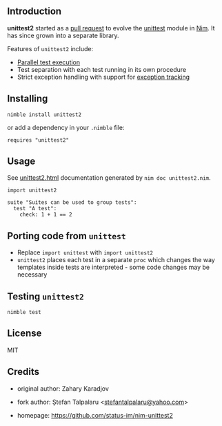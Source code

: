 ## Introduction

**unittest2** started as a [pull request](https://github.com/nim-lang/Nim/pull/9724) to evolve the [unittest](https://nim-lang.org/docs/unittest.html) module in [Nim](https://nim-lang.org/). It has since grown into a separate library.

Features of `unittest2` include:

* [Parallel test execution](https://status-im.github.io/nim-unittest2/unittest2.html#running-tests-in-parallel)
* Test separation with each test running in its own procedure
* Strict exception handling with support for [exception tracking](https://nim-lang.org/docs/manual.html#effect-system-exception-tracking)

## Installing

```text
nimble install unittest2
```

or add a dependency in your `.nimble` file:

```text
requires "unittest2"
```

## Usage

See [unittest2.html](https://status-im.github.io/nim-unittest2/unittest2.html) documentation generated by `nim doc unittest2.nim`.

```
import unittest2

suite "Suites can be used to group tests":
  test "A test":
    check: 1 + 1 == 2

```

## Porting code from `unittest`

* Replace `import unittest` with `import unittest2`
* `unittest2` places each test in a separate `proc` which changes the way templates inside tests are interpreted - some code changes may be necessary

## Testing `unittest2`

```text
nimble test
```

## License

MIT

## Credits

- original author: Zahary Karadjov

- fork author: Ștefan Talpalaru \<stefantalpalaru@yahoo.com\>

- homepage: https://github.com/status-im/nim-unittest2
